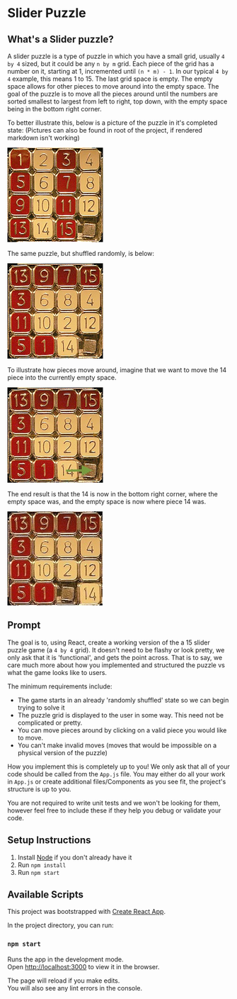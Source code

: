 # Slider Puzzle

## What's a Slider puzzle?

A slider puzzle is a type of puzzle in which you have a small grid, usually `4 by 4` sized, but it could be any `n by m` grid. Each piece of the grid has a number on it, starting at 1, incremented until `(n * m) - 1`. In our typical `4 by 4` example, this means 1 to 15. The last grid space is empty. The empty space allows for other pieces to move around into the empty space. The goal of the puzzle is to move all the pieces around until the numbers are sorted smallest to largest from left to right, top down, with the empty space being in the bottom right corner.

To better illustrate this, below is a picture of the puzzle in it's completed state: (Pictures can also be found in root of the project, if rendered markdown isn't working)

![Slider Puzzle Example in solved state](/example_puzzle_solved.jpg)

The same puzzle, but shuffled randomly, is below:

![Slider Puzzle Example in shuffled state](/example_puzzle_shuffled.jpg)

To illustrate how pieces move around, imagine that we want to move the 14 piece into the currently empty space.

![Slider Puzzle Example, showing moving piece 14](/example_puzzle_move_piece_1.jpg)

The end result is that the 14 is now in the bottom right corner, where the empty space was, and the empty space is now where piece 14 was.

![Slider Puzzle Example, showing result of moving piece 14](/example_puzzle_move_piece_2.jpg)

## Prompt

The goal is to, using React, create a working version of the a 15 slider puzzle game (a `4 by 4` grid). It doesn't need to be flashy or look pretty, we only ask that it is 'functional', and gets the point across. That is to say, we care much more about how you implemented and structured the puzzle vs what the game looks like to users.

The minimum requirements include:
* The game starts in an already 'randomly shuffled' state so we can begin trying to solve it
* The puzzle grid is displayed to the user in some way. This need not be complicated or pretty.
* You can move pieces around by clicking on a valid piece you would like to move.
* You can't make invalid moves (moves that would be impossible on a physical version of the puzzle)

How you implement this is completely up to you! We only ask that all of your code should be called from the `App.js` file. You may either do all your work in `App.js` or create additional files/Components as you see fit, the project's structure is up to you.

You are not required to write unit tests and we won't be looking for them, however feel free to include these if they help you debug or validate your code.

## Setup Instructions

1. Install [Node](https://nodejs.org/en/) if you don't already have it
2. Run `npm install`
3. Run `npm start`


## Available Scripts

This project was bootstrapped with [Create React App](https://github.com/facebook/create-react-app).

In the project directory, you can run:

### `npm start`

Runs the app in the development mode.<br />
Open [http://localhost:3000](http://localhost:3000) to view it in the browser.

The page will reload if you make edits.<br />
You will also see any lint errors in the console.
